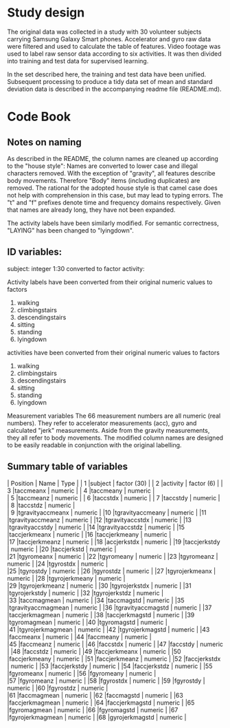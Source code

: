 Study design
============
The original data was collected in a study with 30 volunteer subjects
carrying Samsung Galaxy Smart phones. Accelerator and gyro raw data were
filtered and used to calculate the table of features. Video footage was used
to label raw sensor data according to six activities. It was then divided into 
training and test data for supervised learning.

In the set described here, the training and test data have been unified.
Subsequent processing to produce a tidy data set of mean and standard
deviation data is described in the accompanying readme file (README.md).

Code Book
=========

Notes on naming
--------------
As described in the README, the column names are cleaned up according to the
"house style": Names are converted to lower case and illegal  characters removed.
With the exception of "gravity", all features describe body movements. Therefore
"Body" items (including duplicates) are removed. The rational for the adopted house
style is that camel case does not help with comprehension in this case, but may
lead to typing errors. The "t" and "f" prefixes denote time and frequency
domains respectively. Given that names are already long, they have
not been expanded.

The activity labels have been similarly modified. For semantic
correctness, "LAYING" has been changed to "lyingdown".

ID variables:
-------------
subject: integer 1:30 converted to factor
activity:

Activity labels have been converted from their original numeric values to factors

1. walking
2. climbingstairs
3. descendingstairs
4. sitting
5. standing
6. lyingdown


activities have been converted from their original numeric values to factors

1. walking
2. climbingstairs
3. descendingstairs
4. sitting
5. standing
6. lyingdown

Measurement variables
The 66 measurement numbers are all numeric (real numbers). They refer to
accelerator measurements (acc), gyro and calculated "jerk" measurements.
Aside from the gravity measurements, they all refer to body movements. The
modified column names are designed to be easily readable in conjunction
with the original labelling.

Summary table of variables
------------------

| Position | Name | Type |
| 1 |subject | factor (30) |
| 2 |activity | factor (6) |
| 3 |taccmeanx | numeric |
| 4 |taccmeany | numeric |         
| 5 |taccmeanz | numeric |
| 6 |taccstdx | numeric |
| 7 |taccstdy | numeric |
| 8 |taccstdz  | numeric |       
| 9 |tgravityaccmeanx | numeric |
|10 |tgravityaccmeany | numeric |
|11 |tgravityaccmeanz | numeric |
|12 |tgravityaccstdx | numeric |
|13 |tgravityaccstdy | numeric |
|14 |tgravityaccstdz  | numeric |
|15 |taccjerkmeanx | numeric |
|16 |taccjerkmeany | numeric |   
|17 |taccjerkmeanz | numeric |
|18 |accjerkstdx | numeric |
|19 |taccjerkstdy | numeric |
|20 |taccjerkstd | numeric |    
|21 |tgyromeanx | numeric |
|22 |tgyromeany | numeric |
|23 |tgyromeanz | numeric |
|24 |tgyrostdx | numeric |        
|25 |tgyrostdy | numeric |
|26 |tgyrostdz | numeric |
|27 |tgyrojerkmeanx | numeric |
|28 |tgyrojerkmeany | numeric |   
|29 |tgyrojerkmeanz | numeric |
|30 |tgyrojerkstdx | numeric |
|31 |tgyrojerkstdy | numeric |
|32 |tgyrojerkstdz | numeric |    
|33 |taccmagmean | numeric |
|34 |taccmagstd | numeric |
|35 |tgravityaccmagmean | numeric |
|36 |tgravityaccmagstd | numeric |
|37 |taccjerkmagmean | numeric |
|38 |taccjerkmagstd | numeric |
|39 |tgyromagmean | numeric |
|40 |tgyromagstd | numeric |    
|41 |tgyrojerkmagmean | numeric |
|42 |tgyrojerkmagstd | numeric |
|43 |faccmeanx | numeric |
|44 |faccmeany | numeric |     
|45 |faccmeanz | numeric |
|46 |faccstdx | numeric |
|47 |faccstdy | numeric |
|48 |faccstdz | numeric |
|49 |faccjerkmeanx | numeric |
|50 |faccjerkmeany | numeric |
|51 |faccjerkmeanz | numeric |
|52 |faccjerkstdx | numeric |
|53 |faccjerkstdy | numeric |
|54 |faccjerkstdz | numeric |
|55 |fgyromeanx | numeric |
|56 |fgyromeany | numeric |      
|57 |fgyromeanz | numeric |
|58 |fgyrostdx | numeric |
|59 |fgyrostdy  | numeric |
|60 |fgyrostdz | numeric |        
|61 |faccmagmean | numeric |
|62 |faccmagstd | numeric |
|63 |faccjerkmagmean | numeric |
|64 |faccjerkmagstd | numeric |
|65 |fgyromagmean | numeric |
|66 |fgyromagstd | numeric |
|67 |fgyrojerkmagmean | numeric |
|68 |gyrojerkmagstd | numeric | 




 